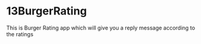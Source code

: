 # 13BurgerRating
This is Burger Rating app which will give you a reply message according to the ratings
